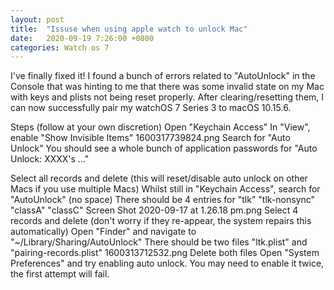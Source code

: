 ```yaml
---
layout: post
title:  "Issuse when using apple watch to unlock Mac"
date:   2020-09-19 7:26:00 +0800
categories: Watch os 7
---
```

I've finally fixed it! I found a bunch of errors related to "AutoUnlock" in the Console that was hinting to me that there was some invalid state on my Mac with keys and plists not being reset properly. After clearing/resetting them, I can now successfully pair my watchOS 7 Series 3 to macOS 10.15.6.

Steps (follow at your own discretion)
Open "Keychain Access"
In "View", enable "Show Invisible Items"
1600317739824.png
Search for "Auto Unlock"
You should see a whole bunch of application passwords for "Auto Unlock: XXXX's ..."

Select all records and delete (this will reset/disable auto unlock on other Macs if you use multiple Macs)
Whilst still in "Keychain Access", search for "AutoUnlock" (no space)
There should be 4 entries for "tlk" "tlk-nonsync" "classA" "classC"
Screen Shot 2020-09-17 at 1.26.18 pm.png
Select 4 records and delete (don't worry if they re-appear, the system repairs this automatically)
Open "Finder" and navigate to "~/Library/Sharing/AutoUnlock"
There should be two files "ltk.plist" and "pairing-records.plist"
1600313712532.png
Delete both files
Open "System Preferences" and try enabling auto unlock. You may need to enable it twice, the first attempt will fail.